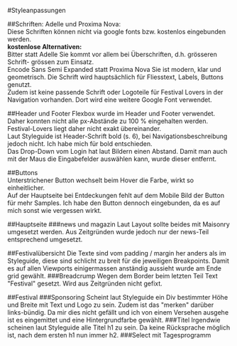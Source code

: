 #Styleanpassungen

##Schriften: 
Adelle und Proxima Nova:  
Diese Schriften können nicht via google fonts bzw. kostenlos 
eingebunden werden.  
**kostenlose Alternativen:**  
Bitter statt Adelle
Sie kommt vor allem bei Überschriften, d.h. grösseren 
Schrift- grössen zum Einsatz.  
Encode Sans Semi Expanded statt Proxima Nova
Sie ist modern, klar und geometrisch. Die Schrift wird 
hauptsächlich für Fliesstext, Labels, Buttons genutzt.  
Zudem ist keine passende Schrift oder Logoteile für
 Festival Lovers in der Navigation vorhanden. Dort 
 wird eine weitere Google Font
verwendet.

##Header und Footer
Flexbox wurde im Header und
Footer verwendet. Daher konnten nicht alle px-Abstände 
zu 100 % eingehalten werden. Festival-Lovers liegt daher nicht exakt 
übereinander.  
Laut Styleguide ist Header-Schrift bold (s. 6), bei Navigationsbeschreibung
 jedoch nicht. Ich habe mich für bold entschieden.  
 Das Drop-Down vom Login hat laut Bildern einen Abstand. Damit man auch mit der Maus
 die Eingabefelder auswählen kann, wurde dieser entfernt.  
 
##Buttons  
Unterstrichener Button wechselt beim Hover die Farbe, 
wirkt so einheitlicher.  
Auf der Hauptseite bei Entdeckungen fehlt auf dem Mobile Bild 
der Button für mehr Samples. Ich habe den Button dennoch eingebunden,
 da es auf mich sonst wie vergessen wirkt. 
 
##Hauptseite
###news und magazin
Laut Layout sollte beides mit Maisonry umgesetzt werden. Aus 
Zeitgründen wurde jedoch nur der news-Teil entsprechend umgesetzt.  
 
##Festivalübersicht
Die Texte sind vom padding / margin her anders als im Styleguide, diese sind 
schlicht zu breit für die jeweiligen Breakpoints. 
Damit es auf allen Viewports einigermassen anständig aussieht wurde am Ende 
grid gewählt.
###Breadcrump
Wegen dem Border beim letzten Teil Text "Festival" gesetzt. Wird aus 
Zeitgründen nicht gefixt.

##Festival
###Sponsoring
Scheint laut Styleguide ein Div bestimmter Höhe und Breite 
mit Text und Logo zu sein. Zudem ist das "merken" darüber links-bündig.
Da mir dies nicht gefällt und ich von einem Versehen ausgehe ist es 
eingemittet und eine Hintergrundfarbe gewählt.
###Titel
Irgendwie scheinen laut Styleguide alle Titel h1 zu sein. Da keine
 Rücksprache möglich ist, nach dem ersten h1 nun immer h2. 
###Select mit Tagesprogramm
 
 

 